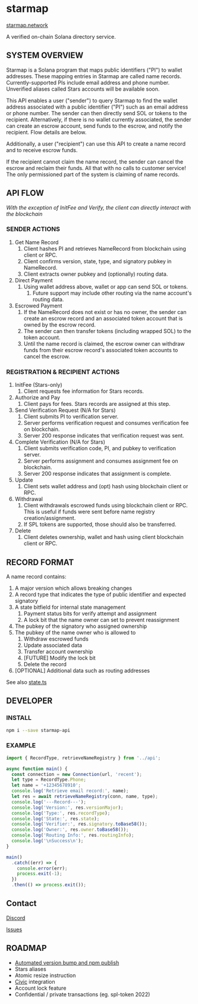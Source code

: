 # starmap

[starmap.network](https://starmap.network)

A verified on-chain Solana directory service.

## SYSTEM OVERVIEW

Starmap is a Solana program that maps public identifiers ("PI") to wallet addresses. These
mapping entries in Starmap are called name records. Currently-supported PIs include email
address and phone number. Unverified aliases called Stars accounts will be available soon.

This API enables a user ("sender") to query Starmap to find the wallet address associated
with a public identifier ("PI") such as an email address or phone number. The sender
can then directly send SOL or tokens to the recipient. Alternatively, if there is no wallet
currently associated, the sender can create an escrow account, send funds to the escrow,
and notify the recipient. Flow details are below.

Additionally, a user ("recipient") can use this API to create a name record and to
receive escrow funds.

If the recipient cannot claim the name record, the sender can cancel the escrow and
reclaim their funds. All that with no calls to customer service! The only
permissioned part of the system is claiming of name records.

## API FLOW

_With the exception of InitFee and Verify, the client can directly interact with the blockchain_

### SENDER ACTIONS

1. Get Name Record
   1. Client hashes PI and retrieves NameRecord from blockchain using client or RPC.
   1. Client confirms version, state, type, and signatory pubkey in NameRecord.
   1. Client extracts owner pubkey and (optionally) routing data.
1. Direct Payment
   1. Using wallet address above, wallet or app can send SOL or tokens.
      1. Future support may include other routing via the name account's routing data.
1. Escrowed Payment
   1. If the NameRecord does not exist or has no owner, the sender can create an
      escrow record and an associated token account that is owned by the escrow record.
   1. The sender can then transfer tokens (including wrapped SOL) to the token account.
   1. Until the name record is claimed, the escrow owner can withdraw funds from their
      escrow record's associated token accounts to cancel the escrow.

### REGISTRATION & RECIPIENT ACTIONS

1. InitFee (Stars-only)
   1. Client requests fee information for Stars records.
1. Authorize and Pay
   1. Client pays for fees. Stars records are assigned at this step.
1. Send Verification Request (N/A for Stars)
   1. Client submits PI to verification server.
   1. Server performs verification request and consumes verification fee on blockchain.
   1. Server 200 response indicates that verification request was sent.
1. Complete Verification (N/A for Stars)
   1. Client submits verification code, PI, and pubkey to verification server.
   1. Server performs assignment and consumes assignment fee on blockchain.
   1. Server 200 response indicates that assignment is complete.
1. Update
   1. Client sets wallet address and (opt) hash using blockchain client or RPC.
1. Withdrawal
   1. Client withdrawals escrowed funds using blockchain client or RPC.
      This is useful if funds were sent before name registry creation/assignment.
   1. If SPL tokens are supported, those should also be transferred.
1. Delete
   1. Client deletes ownership, wallet and hash using client blockchain client or RPC.

## RECORD FORMAT

A name record contains:

1. A major version which allows breaking changes
1. A record type that indicates the type of public identifier and expected signatory
1. A state bitfield for internal state management
   1. Payment status bits for verify attempt and assignment
   1. A lock bit that the name owner can set to prevent reassignment
1. The pubkey of the signatory who assigned ownership
1. The pubkey of the name owner who is allowed to
   1. Withdraw escrowed funds
   1. Update associated data
   1. Transfer account ownership
   1. [FUTURE] Modify the lock bit
   1. Delete the record
1. [OPTIONAL] Additional data such as routing addresses

See also [state.ts](js/api/state.ts)

## DEVELOPER

### INSTALL

```bash
npm i --save starmap-api
```

### EXAMPLE

```js
import { RecordType, retrieveNameRegistry } from '../api';

async function main() {
  const connection = new Connection(url, 'recent');
  let type = RecordType.Phone;
  let name = '+12345678910';
  console.log('Retrieve email record:', name);
  let res = await retrieveNameRegistry(conn, name, type);
  console.log('---Record---');
  console.log('Version:', res.versionMajor);
  console.log('Type:', res.recordType);
  console.log('State:', res.state);
  console.log('Verifier:', res.signatory.toBase58());
  console.log('Owner:', res.owner.toBase58());
  console.log('Routing Info:', res.routingInfo);
  console.log('\nSuccess\n');
}

main()
  .catch((err) => {
    console.error(err);
    process.exit(-1);
  })
  .then(() => process.exit());
```

## Contact

[Discord](https://discord.gg/dPNpAsgRZV)

[Issues](https://github.com/solauto/starmap-api/issues)

## ROADMAP

- [Automated version bump and npm publish](https://github.com/marketplace/actions/automated-version-bump)
- Stars aliases
- Atomic resize instruction
- [Civic](https://civic.com) integration
- Account lock feature
- Confidential / private transactions (eg. spl-token 2022)
